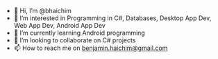 - 👋 Hi, I’m @bhaichim
- 👀 I’m interested in Programming in C#, Databases, Desktop App Dev, Web App Dev, Android App Dev
- 🌱 I’m currently learning Android programming
- 💞️ I’m looking to collaborate on C# projects
- 📫 How to reach me on benjamin.haichim@gmail.com

<!---
bhaichim/bhaichim is a ✨ special ✨ repository because its `README.md` (this file) appears on your GitHub profile.
You can click the Preview link to take a look at your changes.
--->
